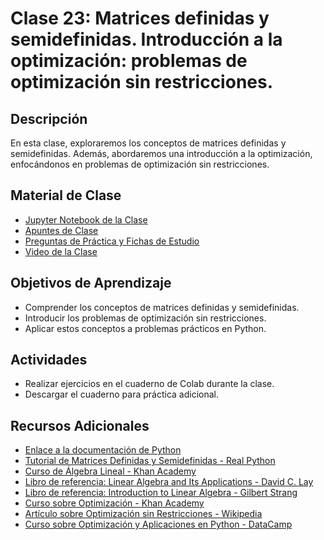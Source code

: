 # Clase 23: Matrices definidas y semidefinidas. Introducción a la optimización: problemas de optimización sin restricciones.

## Descripción
En esta clase, exploraremos los conceptos de matrices definidas y semidefinidas. Además, abordaremos una introducción a la optimización, enfocándonos en problemas de optimización sin restricciones.

## Material de Clase
- [Jupyter Notebook de la Clase](ENLACE_AL_JUPYTER_NOTEBOOK)
- [Apuntes de Clase](ENLACE_A_LOS_APUNTES)
- [Preguntas de Práctica y Fichas de Estudio](ENLACE_A_PREGUNTAS_Y_FICHAS)
- [Video de la Clase](ENLACE_AL_VIDEO)

## Objetivos de Aprendizaje
- Comprender los conceptos de matrices definidas y semidefinidas.
- Introducir los problemas de optimización sin restricciones.
- Aplicar estos conceptos a problemas prácticos en Python.

## Actividades
- Realizar ejercicios en el cuaderno de Colab durante la clase.
- Descargar el cuaderno para práctica adicional.

## Recursos Adicionales
- [Enlace a la documentación de Python](https://docs.python.org/)
- [Tutorial de Matrices Definidas y Semidefinidas - Real Python](https://realpython.com/numpy-matrix-multiplication/)
- [Curso de Álgebra Lineal - Khan Academy](https://www.khanacademy.org/math/linear-algebra)
- [Libro de referencia: Linear Algebra and Its Applications - David C. Lay](https://www.pearson.com/store/p/linear-algebra-and-its-applications/P100000142304)
- [Libro de referencia: Introduction to Linear Algebra - Gilbert Strang](https://math.mit.edu/~gs/linearalgebra/)
- [Curso sobre Optimización - Khan Academy](https://www.khanacademy.org/math/linear-algebra/alternate-bases/linear-transformations/v/linear-algebra)
- [Artículo sobre Optimización sin Restricciones - Wikipedia](https://en.wikipedia.org/wiki/Unconstrained_optimization)
- [Curso sobre Optimización y Aplicaciones en Python - DataCamp](https://www.datacamp.com/courses/optimization-in-python)
